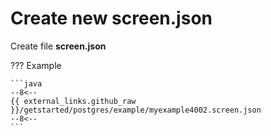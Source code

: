 # Create new  **screen.json**

Create file  **screen.json**

??? Example

    ```java
    --8<--
    {{ external_links.github_raw }}/getstarted/postgres/example/myexample4002.screen.json
    --8<--
    ```
